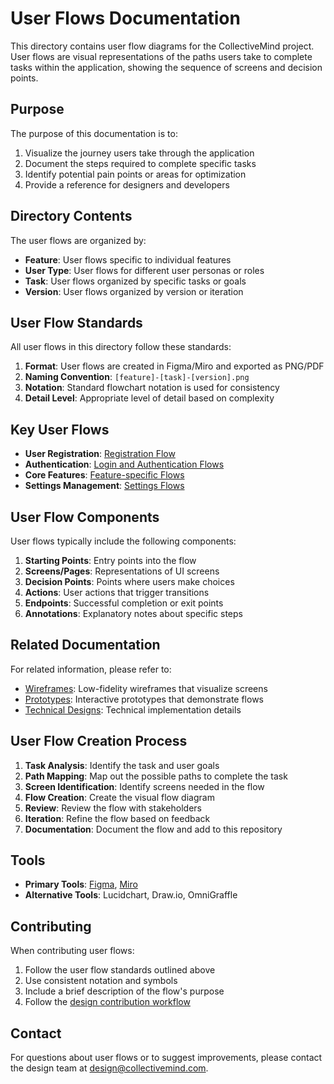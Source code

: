 # User Flows Documentation

This directory contains user flow diagrams for the CollectiveMind project. User flows are visual representations of the paths users take to complete tasks within the application, showing the sequence of screens and decision points.

## Purpose

The purpose of this documentation is to:

1. Visualize the journey users take through the application
2. Document the steps required to complete specific tasks
3. Identify potential pain points or areas for optimization
4. Provide a reference for designers and developers

## Directory Contents

The user flows are organized by:

- **Feature**: User flows specific to individual features
- **User Type**: User flows for different user personas or roles
- **Task**: User flows organized by specific tasks or goals
- **Version**: User flows organized by version or iteration

## User Flow Standards

All user flows in this directory follow these standards:

1. **Format**: User flows are created in Figma/Miro and exported as PNG/PDF
2. **Naming Convention**: `[feature]-[task]-[version].png`
3. **Notation**: Standard flowchart notation is used for consistency
4. **Detail Level**: Appropriate level of detail based on complexity

## Key User Flows

- **User Registration**: [Registration Flow](./registration/)
- **Authentication**: [Login and Authentication Flows](./authentication/)
- **Core Features**: [Feature-specific Flows](./features/)
- **Settings Management**: [Settings Flows](./settings/)

## User Flow Components

User flows typically include the following components:

1. **Starting Points**: Entry points into the flow
2. **Screens/Pages**: Representations of UI screens
3. **Decision Points**: Points where users make choices
4. **Actions**: User actions that trigger transitions
5. **Endpoints**: Successful completion or exit points
6. **Annotations**: Explanatory notes about specific steps

## Related Documentation

For related information, please refer to:

- [Wireframes](../wireframes/): Low-fidelity wireframes that visualize screens
- [Prototypes](../prototypes/): Interactive prototypes that demonstrate flows
- [Technical Designs](../technical-designs/): Technical implementation details

## User Flow Creation Process

1. **Task Analysis**: Identify the task and user goals
2. **Path Mapping**: Map out the possible paths to complete the task
3. **Screen Identification**: Identify screens needed in the flow
4. **Flow Creation**: Create the visual flow diagram
5. **Review**: Review the flow with stakeholders
6. **Iteration**: Refine the flow based on feedback
7. **Documentation**: Document the flow and add to this repository

## Tools

- **Primary Tools**: [Figma](https://figma.com), [Miro](https://miro.com)
- **Alternative Tools**: Lucidchart, Draw.io, OmniGraffle

## Contributing

When contributing user flows:

1. Follow the user flow standards outlined above
2. Use consistent notation and symbols
3. Include a brief description of the flow's purpose
4. Follow the [design contribution workflow](../../process/workflows/design-workflow.md)

## Contact

For questions about user flows or to suggest improvements, please contact the design team at [design@collectivemind.com](mailto:design@collectivemind.com). 